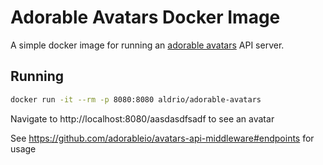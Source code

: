 # Adorable Avatars Docker Image

A simple docker image for running an [adorable avatars](https://github.com/adorableio/avatars-api-middleware) API server.

## Running

```bash
docker run -it --rm -p 8080:8080 aldrio/adorable-avatars
```

Navigate to http://localhost:8080/aasdasdfsadf to see an avatar

See https://github.com/adorableio/avatars-api-middleware#endpoints for usage
